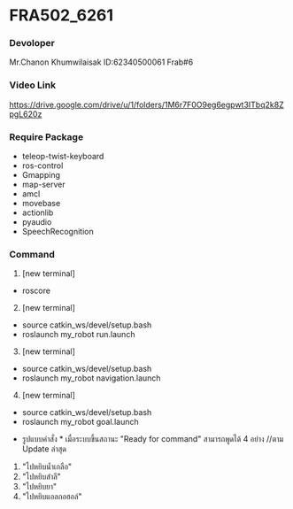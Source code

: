 # FRA502_6261

### Devoloper
Mr.Chanon Khumwilaisak
ID:62340500061
Frab#6

### Video Link
https://drive.google.com/drive/u/1/folders/1M6r7F0O9eg6egpwt3ITbq2k8ZpgL620z

### Require Package
- teleop-twist-keyboard
- ros-control
- Gmapping
- map-server
- amcl
- movebase
- actionlib
- pyaudio
- SpeechRecognition

### Command
1. [new terminal]
- roscore

2. [new terminal]
- source catkin_ws/devel/setup.bash
- roslaunch my_robot run.launch

3. [new terminal]
- source catkin_ws/devel/setup.bash
- roslaunch my_robot navigation.launch

4. [new terminal]
- source catkin_ws/devel/setup.bash
- roslaunch my_robot goal.launch

* รูปแบบคำสั่ง *
เมื่อระบบขึ้นสถานะ "Ready for command"
สามารถพูดได้ 4 อย่าง //ตาม Update ล่าสุด
1. "ไปหยิบน้ำเกลือ"
2. "ไปหยิบสำลี"
3. "ไปหยิบยา"
4. "ไปหยิบแอลกอฮอล์"
